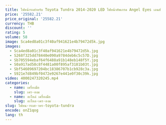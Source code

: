 ```yaml
---
title: ไฟหน้ารถสําหรับ Toyota Tundra 2014-2020 LED ไฟหน้าอัพเกรด Angel Eyes เลนส์โปรเจคเตอร์อัตโนมัติอุปกรณ์เสริม
price: '25582.21'
price_original: '25582.21'
currency: THB
discount: ''
rating: 5
volume: 58
image: Sca4ed8a01c3f40af941621e4b79472d5k.jpg
images:
  - Sca4ed8a01c3f40af941621e4b79472d5k.jpg
  - S268f325dd78440e090a9784deb6c5c57D.jpg
  - Sb705594ebaf64f6488a91b148eb148f5Y.jpg
  - S0a917ad58c8f4481a00f895af3181b03t.jpg
  - Sbf54609697204bc18386707b1cb928c3a.jpg
  - S921e7d849bf0472e9267e441e0f30c39k.jpg
video: 4000247320245.mp4
categories:
  - name: เครื่องมือ
    slug: เคร-องม
  - name: อะไหล่ เครื่องมือ
    slug: อะไหล-เคร-องม
slug: ไฟหน-ารถส-าหร-toyota-tundra
encode: onZ1qog
lang: th
---
```

  